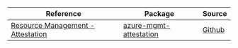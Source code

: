 | Reference | Package | Source |
|---|---|---|
|[Resource Management - Attestation](mgmt-attestation-readme.md)|[azure-mgmt-attestation](https://pypi.org/project/azure-mgmt-attestation)|[Github](https://github.com/Azure/azure-sdk-for-python)|
